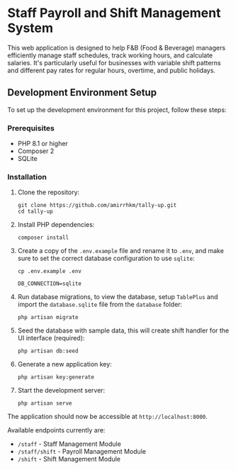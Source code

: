 # Staff Payroll and Shift Management System

This web application is designed to help F&B (Food & Beverage) managers efficiently manage staff schedules, track working hours, and calculate salaries. It's particularly useful for businesses with variable shift patterns and different pay rates for regular hours, overtime, and public holidays.

## Development Environment Setup

To set up the development environment for this project, follow these steps:

### Prerequisites

- PHP 8.1 or higher
- Composer 2
- SQLite

### Installation

1. Clone the repository:
   ```
   git clone https://github.com/amirrhkm/tally-up.git
   cd tally-up
   ```

2. Install PHP dependencies:
   ```
   composer install
   ```

3. Create a copy of the `.env.example` file and rename it to `.env`, and make sure to set the correct database configuration to use `sqlite`:
   ```
   cp .env.example .env
   ```
   ```.env
   DB_CONNECTION=sqlite
   ```

4. Run database migrations, to view the database, setup `TablePlus` and import the `database.sqlite` file from the `database` folder:
   ```
   php artisan migrate
   ```

6. Seed the database with sample data, this will create shift handler for the UI interface (required):
   ```
   php artisan db:seed
   ```

7. Generate a new application key:
   ```
   php artisan key:generate
   ```

8. Start the development server:
    ```
    php artisan serve
    ```

The application should now be accessible at `http://localhost:8000`.

Available endpoints currently are:
- `/staff` - Staff Management Module
- `/staff/shift` - Payroll Management Module
- `/shift` - Shift Management Module
